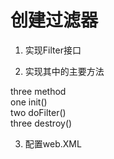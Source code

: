 # 创建过滤器  
1. 实现Filter接口  

2. 实现其中的主要方法   

three method  
one init()  
two doFilter()  
three destroy()  
 
3. 配置web.XML   
